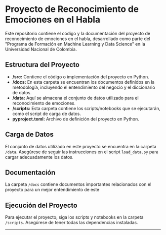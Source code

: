 # Proyecto de Reconocimiento de Emociones en el Habla

Este repositorio contiene el código y la documentación del proyecto de reconocimiento de emociones en el habla, desarrollado como parte del "Programa de Formación en Machine Learning y Data Science" en la Universidad Nacional de Colombia.

## Estructura del Proyecto

- **/src:** Contiene el código o implementación del proyecto en Python.
- **/docs:** En esta carpeta se encuentran los documentos definidos en la metodología, incluyendo el entendimiento del negocio y el diccionario de datos.
- **/data:** Aquí se almacena el conjunto de datos utilizado para el reconocimiento de emociones.
- **/scripts:** Esta carpeta contiene los scripts/notebooks que se ejecutarán, como el script de carga de datos.
- **pyproject.toml:** Archivo de definición del proyecto en Python.

## Carga de Datos

El conjunto de datos utilizado en este proyecto se encuentra en la carpeta `/data`. Asegúrese de seguir las instrucciones en el script `load_data.py` para cargar adecuadamente los datos.

## Documentación

La carpeta `/docs` contiene documentos importantes relacionados con el proyecto para un mejor entendimiento de este

## Ejecución del Proyecto

Para ejecutar el proyecto, siga los scripts y notebooks en la carpeta `/scripts`. Asegúrese de tener todas las dependencias instaladas.

---
